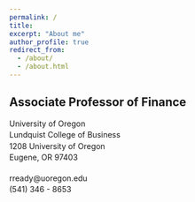 ```yaml
---
permalink: /
title: 
excerpt: "About me"
author_profile: true
redirect_from: 
  - /about/
  - /about.html
---
```





<h2> Associate Professor of Finance </h2>
<p style = "margin-top: 0em;margin-bottom :.25em"> University of Oregon </p>
<p style = "margin-top: 0em;margin-bottom :.25em"> Lundquist College of Business </p>
<p style = "margin-top: 0em;margin-bottom :.25em"> 1208 University of Oregon </p>
<p style = "margin-top: 0em;margin-bottom :.25em"> Eugene, OR 97403 </p>
<br>
<p style = "margin-top: 0em;margin-bottom :.25em"> rready@uoregon.edu </p>
<p style = "margin-top: 0em;margin-bottom :.25em"> (541) 346 - 8653 </p>


